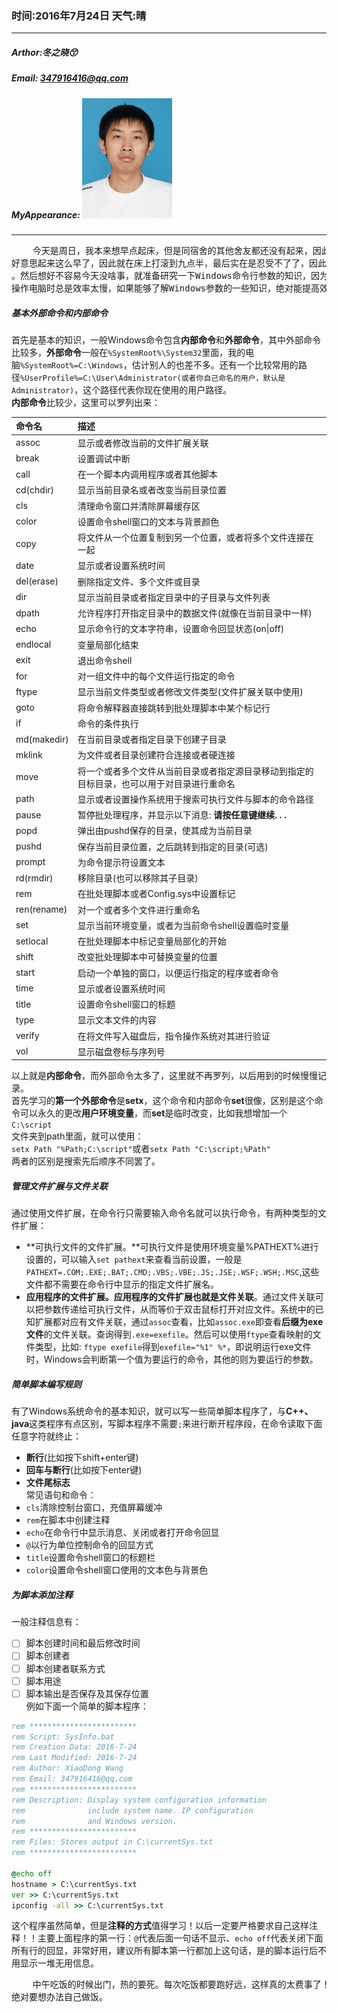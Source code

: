 ### 时间:2016年7月24日 天气:晴
-----
#####   Arthor:冬之晓:kissing_smiling_eyes:
#####   Email: 347916416@qq.com
#####   MyAppearance: ![MyAppearance](../MyPicture.JPG "我的头像")
----------
<pre>
    今天是周日，我本来想早点起床，但是同宿舍的其他舍友都还没有起来，因此我也就不
好意思起来这么早了，因此就在床上打滚到九点半，最后实在是忍受不了了，因此就下床了
。然后想好不容易今天没啥事，就准备研究一下Windows命令行参数的知识，因为每次自己在
操作电脑时总是效率太慢，如果能够了解Windows参数的一些知识，绝对能提高效率！
</pre>
##### 基本外部命令和内部命令
首先是基本的知识，一般Windows命令包含**内部命令**和**外部命令**，其中外部命令比较多，**外部命令**一般在`%SystemRoot%\System32`里面，我的电脑`%SystemRoot%=C:\Windows`，估计别人的也差不多。还有一个比较常用的路径`%UserProfile%=C:\User\Administrator(或者你自己命名的用户，默认是Administrator)`，这个路径代表你现在使用的用户路径。  
**内部命令**比较少，这里可以罗列出来：

|命令名|描述
|:-----|:---
|assoc|显示或者修改当前的文件扩展关联
|break|设置调试中断
|call|在一个脚本内调用程序或者其他脚本
|cd(chdir)|显示当前目录名或者改变当前目录位置
|cls|清理命令窗口并清除屏幕缓存区
|color|设置命令shell窗口的文本与背景颜色
|copy|将文件从一个位置复制到另一个位置，或者将多个文件连接在一起
|date|显示或者设置系统时间
|del(erase)|删除指定文件、多个文件或目录
|dir|显示当前目录或者指定目录中的子目录与文件列表
|dpath|允许程序打开指定目录中的数据文件(就像在当前目录中一样)
|echo|显示命令行的文本字符串，设置命令回显状态(on\|off)
|endlocal|变量局部化结束
|exit|退出命令shell
|for|对一组文件中的每个文件运行指定的命令
|ftype|显示当前文件类型或者修改文件类型(文件扩展关联中使用)
|goto|将命令解释器直接跳转到批处理脚本中某个标记行
|if|命令的条件执行
|md(makedir)|在当前目录或者指定目录下创建子目录
|mklink|为文件或者目录创建符合连接或者硬连接
|move|将一个或者多个文件从当前目录或者指定源目录移动到指定的目标目录，也可以用于对目录进行重命名
|path|显示或者设置操作系统用于搜索可执行文件与脚本的命令路径
|pause|暂停批处理程序，并显示以下消息: **请按任意键继续. . .**
|popd|弹出由pushd保存的目录，使其成为当前目录
|pushd|保存当前目录位置，之后跳转到指定的目录(可选)
|prompt|为命令提示符设置文本
|rd(rmdir)|移除目录(也可以移除其子目录)
|rem|在批处理脚本或者Config.sys中设置标记
|ren(rename)|对一个或者多个文件进行重命名
|set|显示当前环境变量，或者为当前命令shell设置临时变量
|setlocal|在批处理脚本中标记变量局部化的开始
|shift|改变批处理脚本中可替换变量的位置
|start|启动一个单独的窗口，以便运行指定的程序或者命令
|time|显示或者设置系统时间
|title|设置命令shell窗口的标题
|type|显示文本文件的内容
|verify|在将文件写入磁盘后，指令操作系统对其进行验证
|vol|显示磁盘卷标与序列号
以上就是**内部命令**，而外部命令太多了，这里就不再罗列，以后用到的时候慢慢记录。  
首先学习的**第一个外部命令**是**setx**，这个命令和内部命令**set**很像，区别是这个命令可以永久的更改**用户环境变量**，而**set**是临时改变，比如我想增加一个  
`C:\script`  
文件夹到path里面，就可以使用：  
`setx Path "%Path;C:\script"`或者`setx Path "C:\script;%Path"`  
两者的区别是搜索先后顺序不同罢了。  
##### 管理文件扩展与文件关联
通过使用文件扩展，在命令行只需要输入命令名就可以执行命令，有两种类型的文件扩展：
- **可执行文件的文件扩展。**可执行文件是使用环境变量%PATHEXT%进行设置的，可以输入`set pathext`来查看当前设置，一般是`PATHEXT=.COM;.EXE;.BAT;.CMD;.VBS;.VBE;.JS;.JSE;.WSF;.WSH;.MSC`,这些文件都不需要在命令行中显示的指定文件扩展名。
- **应用程序的文件扩展。**应用程序的文件扩展也就是**文件关联**。通过文件关联可以把参数传递给可执行文件，从而等价于双击鼠标打开对应文件。系统中的已知扩展都对应有文件关联，通过`assoc`查看，比如`assoc.exe`即查看**后缀为exe文件**的文件关联。查询得到`.exe=exefile`。然后可以使用`ftype`查看映射的文件类型，比如:   `ftype exefile`得到`exefile="%1" %*`，即说明运行exe文件时，Windows会判断第一个值为要运行的命令，其他的则为要运行的参数。

##### 简单脚本编写规则
有了Windows系统命令的基本知识，就可以写一些简单脚本程序了，与**C++、java**这类程序有点区别，写脚本程序不需要`;`来进行断开程序段，在命令读取下面任意字符就终止：
- **断行**(比如按下shift+enter键)
- **回车与断行**(比如按下enter键)
- **文件尾标志**  
常见语句和命令：
- `cls`清除控制台窗口，充值屏幕缓冲
- `rem`在脚本中创建注释
- `echo`在命令行中显示消息、关闭或者打开命令回显
- `@`以行为单位控制命令的回显方式
- `title`设置命令shell窗口的标题栏
- `color`设置命令shell窗口使用的文本色与背景色

##### 为脚本添加注释
一般注释信息有：
- [ ] 脚本创建时间和最后修改时间
- [ ] 脚本创建者
- [ ] 脚本创建者联系方式
- [ ] 脚本用途 
- [ ] 脚本输出是否保存及其保存位置  
例如下面一个简单的脚本程序：
```bat
rem ************************
rem Script: SysInfo.bat
rem Creation Data: 2016-7-24
rem Last Modified: 2016-7-24
rem Author: XiaoDong Wang
rem Email: 347916416@qq.com
rem ************************
rem Description: Display system configuration information
rem              include system name. IP configuration 
rem              and Windows version.
rem ************************
rem Files: Stores output in C:\currentSys.txt
rem ************************

@echo off
hostname > C:\currentSys.txt
ver >> C:\currentSys.txt
ipconfig -all >> C:\currentSys.txt
```
这个程序虽然简单，但是**注释的方式**值得学习！以后一定要严格要求自己这样注释！！主要上面程序的第一行：`@`代表后面一句话不显示、`echo off`代表关闭下面所有行的回显，非常好用，建议所有脚本第一行都加上这句话，是的脚本运行后不用显示一堆无用信息。

<pre>
    中午吃饭的时候出门，热的要死。每次吃饭都要跑好远，这样真的太费事了！以后
绝对要想办法自己做饭。
</pre>